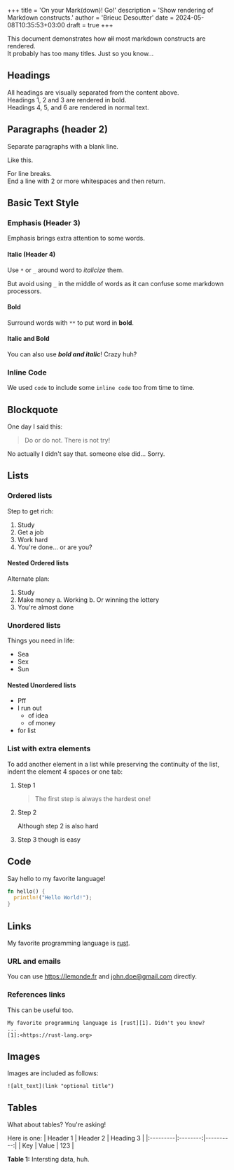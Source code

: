 +++
title = 'On your Mark(down)! Go!'
description = 'Show rendering of Markdown constructs.'
author = 'Brieuc Desoutter'
date = 2024-05-08T10:35:53+03:00
draft = true
+++

This document demonstrates how ~~all~~ most markdown constructs are rendered.  
It probably has too many titles. Just so you know...

## Headings

All headings are visually separated from the content above.  
Headings 1, 2 and 3 are rendered in bold.  
Headings 4, 5, and 6 are rendered in normal text.

## Paragraphs (header 2)

Separate paragraphs with a blank line.

Like this.

For line breaks.  
End a line with 2 or more whitespaces and then return.

## Basic Text Style

### Emphasis (Header 3)

Emphasis brings extra attention to some words.

#### Italic (Header 4)

Use `*` or `_` around word to *italicize* them.

But avoid using `_` in the middle of words as it can confuse some markdown processors.

#### Bold

Surround words with `**` to put word in **bold**.

#### Italic and Bold

You can also use ***bold and italic***! Crazy huh?

### Inline Code

We used ```code``` to include some `inline code` too from time to time.

## Blockquote

One day I said this:
> Do or do not. There is not try!

No actually I didn't say that. someone else did... Sorry.

## Lists

### Ordered lists

Step to get rich:
1. Study
2. Get a job
3. Work hard
4. You're done... or are you?

#### Nested Ordered lists

Alternate plan:
1. Study
2. Make money
  a. Working
  b. Or winning the lottery
3. You're almost done

### Unordered lists

Things you need in life:
- Sea
- Sex
- Sun

#### Nested Unordered lists

- Pff
- I run out 
  - of idea
  - of money
- for list

### List with extra elements

To add another element in a list while preserving the continuity of the list, indent the element 4 spaces or one tab:

1. Step 1

    > The first step is always the hardest one!

2. Step 2

    Although step 2 is also hard

3. Step 3 though is easy

## Code

Say hello to my favorite language!
```rust {lineNos=true}
fn hello() {
  println!("Hello World!");
}
```

## Links

My favorite programming language is [rust](https://rust-lang.org).

### URL and emails

You can use <https://lemonde.fr> and <john.doe@gmail.com> directly.

### References links

This can be useful too.

```
My favorite programming language is [rust][1]. Didn't you know?
...
[1]:<https://rust-lang.org>
```

## Images

Images are included as follows:
```
![alt_text](link "optional title")
```


## Tables

What about tables? You're asking!

Here is one:
| Header 1 | Header 2 | Heading 3 |
|:---------|:--------:|----------:|
| Key      | Value    |  123      |

**Table 1:** Intersting data, huh.

